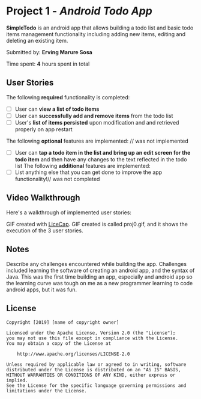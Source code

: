 # Project 1 - *Android Todo App*

**SimpleTodo** is an android app that allows building a todo list and basic todo items management functionality including adding new items, editing and deleting an existing item.

Submitted by: **Erving Marure Sosa**

Time spent: **4** hours spent in total

## User Stories

The following **required** functionality is completed:

* [ ] User can **view a list of todo items**
* [ ] User can **successfully add and remove items** from the todo list
* [ ] User's **list of items persisted** upon modification and and retrieved properly on app restart

The following **optional** features are implemented:
// was not implemented
* [ ] User can **tap a todo item in the list and bring up an edit screen for the todo item** and then have any changes to the text reflected in the todo list
The following **additional** features are implemented:
* [ ] List anything else that you can get done to improve the app functionality!//  was not completed

## Video Walkthrough

Here's a walkthrough of implemented user stories:

GIF created with [LiceCap](http://www.cockos.com/licecap/).
GIF created is called proj0.gif, and it shows the execution of the 3 user stories.
## Notes

Describe any challenges encountered while building the app.
Challenges included learning the software of creating an android app, and the syntax of Java. This was the first
time building an app, especially and android app so the learning curve was tough on me as a new programmer learning 
to code android apps,  but it was fun. 
## License

    Copyright [2019] [name of copyright owner]

    Licensed under the Apache License, Version 2.0 (the "License");
    you may not use this file except in compliance with the License.
    You may obtain a copy of the License at

        http://www.apache.org/licenses/LICENSE-2.0

    Unless required by applicable law or agreed to in writing, software
    distributed under the License is distributed on an "AS IS" BASIS,
    WITHOUT WARRANTIES OR CONDITIONS OF ANY KIND, either express or implied.
    See the License for the specific language governing permissions and
    limitations under the License.

